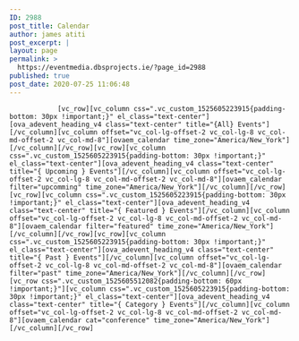 ```yaml
---
ID: 2988
post_title: Calendar
author: james atiti
post_excerpt: |
layout: page
permalink: >
  https://eventmedia.dbsprojects.ie/?page_id=2988
published: true
post_date: 2020-07-25 11:06:48
---
```


				[vc_row][vc_column css=".vc_custom_1525605223915{padding-bottom: 30px !important;}" el_class="text-center"][ova_adevent_heading_v4 class="text-center" title="{All} Events"][/vc_column][vc_column offset="vc_col-lg-offset-2 vc_col-lg-8 vc_col-md-offset-2 vc_col-md-8"][ovaem_calendar time_zone="America/New_York"][/vc_column][/vc_row][vc_row][vc_column css=".vc_custom_1525605223915{padding-bottom: 30px !important;}" el_class="text-center"][ova_adevent_heading_v4 class="text-center" title="{ Upcoming } Events"][/vc_column][vc_column offset="vc_col-lg-offset-2 vc_col-lg-8 vc_col-md-offset-2 vc_col-md-8"][ovaem_calendar filter="upcomming" time_zone="America/New_York"][/vc_column][/vc_row][vc_row][vc_column css=".vc_custom_1525605223915{padding-bottom: 30px !important;}" el_class="text-center"][ova_adevent_heading_v4 class="text-center" title="{ Featured } Events"][/vc_column][vc_column offset="vc_col-lg-offset-2 vc_col-lg-8 vc_col-md-offset-2 vc_col-md-8"][ovaem_calendar filter="featured" time_zone="America/New_York"][/vc_column][/vc_row][vc_row][vc_column css=".vc_custom_1525605223915{padding-bottom: 30px !important;}" el_class="text-center"][ova_adevent_heading_v4 class="text-center" title="{ Past } Events"][/vc_column][vc_column offset="vc_col-lg-offset-2 vc_col-lg-8 vc_col-md-offset-2 vc_col-md-8"][ovaem_calendar filter="past" time_zone="America/New_York"][/vc_column][/vc_row][vc_row css=".vc_custom_1525605512082{padding-bottom: 60px !important;}"][vc_column css=".vc_custom_1525605223915{padding-bottom: 30px !important;}" el_class="text-center"][ova_adevent_heading_v4 class="text-center" title="{ Category } Events"][/vc_column][vc_column offset="vc_col-lg-offset-2 vc_col-lg-8 vc_col-md-offset-2 vc_col-md-8"][ovaem_calendar cat="conference" time_zone="America/New_York"][/vc_column][/vc_row]